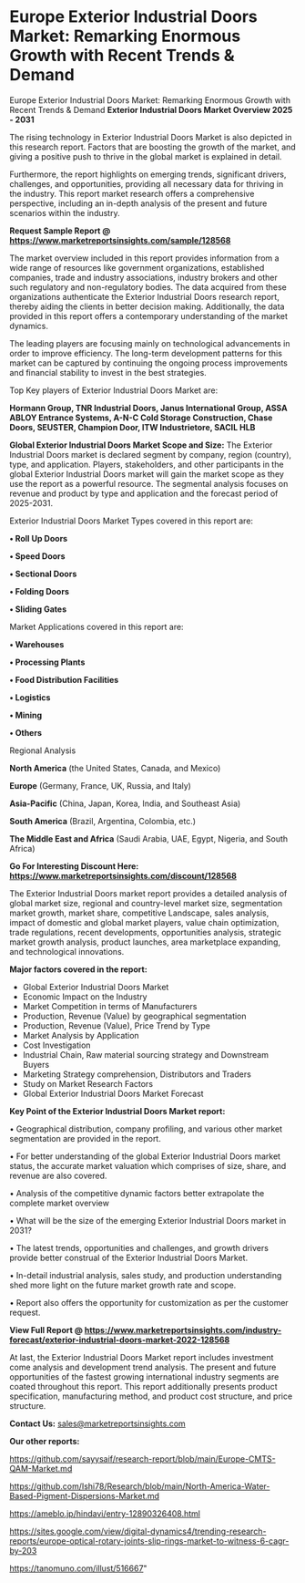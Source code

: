 # Europe Exterior Industrial Doors Market: Remarking Enormous Growth with Recent Trends & Demand
Europe Exterior Industrial Doors Market: Remarking Enormous Growth with Recent Trends & Demand
<Strong> Exterior Industrial Doors Market Overview 2025 - 2031</strong>

The rising technology in Exterior Industrial Doors Market is also depicted in this research report. Factors that are boosting the growth of the market, and giving a positive push to thrive in the global market is explained in detail.

Furthermore, the report highlights on emerging trends, significant drivers, challenges, and opportunities, providing all necessary data for thriving in the industry. This report market research offers a comprehensive perspective, including an in-depth analysis of the present and future scenarios within the industry.

<strong>Request Sample Report @ <a href=https://www.marketreportsinsights.com/sample/128568>https://www.marketreportsinsights.com/sample/128568</a></strong>

The market overview included in this report provides information from a wide range of resources like government organizations, established companies, trade and industry associations, industry brokers and other such regulatory and non-regulatory bodies. The data acquired from these organizations authenticate the Exterior Industrial Doors research report, thereby aiding the clients in better decision making. Additionally, the data provided in this report offers a contemporary understanding of the market dynamics.

The leading players are focusing mainly on technological advancements in order to improve efficiency. The long-term development patterns for this market can be captured by continuing the ongoing process improvements and financial stability to invest in the best strategies.

Top Key players of Exterior Industrial Doors Market are:

<strong>Hormann Group, TNR Industrial Doors, Janus International Group, ASSA ABLOY Entrance Systems, A-N-C Cold Storage Construction, Chase Doors, SEUSTER, Champion Door, ITW Industrietore, SACIL HLB</strong>

<strong><b>Global Exterior Industrial Doors Market Scope and Size:</b></strong>
The Exterior Industrial Doors market is declared segment by company, region (country), type, and application. Players, stakeholders, and other participants in the global Exterior Industrial Doors market will gain the market scope as they use the report as a powerful resource. The segmental analysis focuses on revenue and product by type and application and the forecast period of 2025-2031.

Exterior Industrial Doors Market Types covered in this report are:

<strong>• Roll Up Doors

• Speed Doors

• Sectional Doors

• Folding Doors

• Sliding Gates</strong>

Market Applications covered in this report are:

<strong>• Warehouses

• Processing Plants

• Food Distribution Facilities

• Logistics

• Mining

• Others</strong> 

Regional Analysis

<strong>North America</strong> (the United States, Canada, and Mexico)

<strong>Europe</strong> (Germany, France, UK, Russia, and Italy)

<strong>Asia-Pacific</strong> (China, Japan, Korea, India, and Southeast Asia)

<strong>South America</strong> (Brazil, Argentina, Colombia, etc.)

<strong>The Middle East and Africa</strong> (Saudi Arabia, UAE, Egypt, Nigeria, and South Africa)

<strong>Go For Interesting Discount Here: <a href=https://www.marketreportsinsights.com/discount/128568>https://www.marketreportsinsights.com/discount/128568</a></strong>

The Exterior Industrial Doors market report provides a detailed analysis of global market size, regional and country-level market size, segmentation market growth, market share, competitive Landscape, sales analysis, impact of domestic and global market players, value chain optimization, trade regulations, recent developments, opportunities analysis, strategic market growth analysis, product launches, area marketplace expanding, and technological innovations.

<strong><b>Major factors covered in the report:</b></strong>
<ul>
  <li>Global Exterior Industrial Doors Market </li>
  <li>Economic Impact on the Industry</li>
  <li>Market Competition in terms of Manufacturers</li>
  <li>Production, Revenue (Value) by geographical segmentation</li>
  <li>Production, Revenue (Value), Price Trend by Type</li>
  <li>Market Analysis by Application</li>
  <li>Cost Investigation</li>
  <li>Industrial Chain, Raw material sourcing strategy and Downstream Buyers</li>
  <li>Marketing Strategy comprehension, Distributors and Traders</li>
  <li>Study on Market Research Factors</li>
  <li>Global Exterior Industrial Doors Market Forecast</li>
</ul>

<strong><b>Key Point of the Exterior Industrial Doors Market report:</b></strong>

• Geographical distribution, company profiling, and various other market segmentation are provided in the report.

• For better understanding of the global Exterior Industrial Doors market status, the accurate market valuation which comprises of size, share, and revenue are also covered.

• Analysis of the competitive dynamic factors better extrapolate the complete market overview

• What will be the size of the emerging Exterior Industrial Doors market in 2031?

• The latest trends, opportunities and challenges, and growth drivers provide better construal of the Exterior Industrial Doors Market.

• In-detail industrial analysis, sales study, and production understanding shed more light on the future market growth rate and scope.

• Report also offers the opportunity for customization as per the customer request.

<strong><b>View Full Report @ <a href=https://www.marketreportsinsights.com/industry-forecast/exterior-industrial-doors-market-2022-128568>https://www.marketreportsinsights.com/industry-forecast/exterior-industrial-doors-market-2022-128568</a></b></strong>


At last, the Exterior Industrial Doors Market report includes investment come analysis and development trend analysis. The present and future opportunities of the fastest growing international industry segments are coated throughout this report. This report additionally presents product specification, manufacturing method, and product cost structure, and price structure.

<strong>Contact Us:</strong>
sales@marketreportsinsights.com

<strong>Our other reports:</strong>

<a href=https://github.com/sayysaif/research-report/blob/main/Europe-CMTS-QAM-Market.md>https://github.com/sayysaif/research-report/blob/main/Europe-CMTS-QAM-Market.md</a>

<a href=https://github.com/Ishi78/Research/blob/main/North-America-Water-Based-Pigment-Dispersions-Market.md>https://github.com/Ishi78/Research/blob/main/North-America-Water-Based-Pigment-Dispersions-Market.md</a>

<a href=https://ameblo.jp/hindavi/entry-12890326408.html>https://ameblo.jp/hindavi/entry-12890326408.html</a>

<a href=https://sites.google.com/view/digital-dynamics4/trending-research-reports/europe-optical-rotary-joints-slip-rings-market-to-witness-6-cagr-by-203>https://sites.google.com/view/digital-dynamics4/trending-research-reports/europe-optical-rotary-joints-slip-rings-market-to-witness-6-cagr-by-203</a>

<a href=https://tanomuno.com/illust/516667>https://tanomuno.com/illust/516667</a>"
